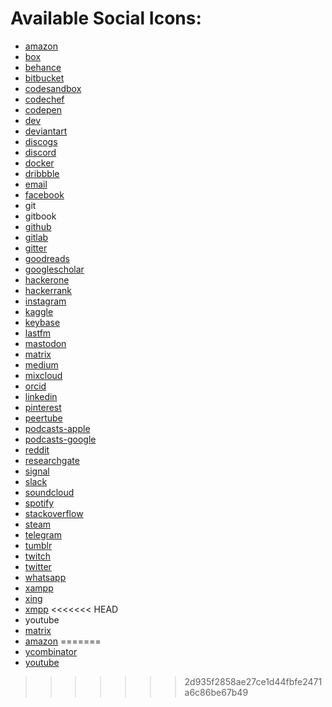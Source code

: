 # Available Social Icons:

- [amazon](https://simpleicons.org/?q=amazon)
- [box](https://simpleicons.org/?q=box)
- [behance](https://simpleicons.org/?q=behance)
- [bitbucket](https://simpleicons.org/?q=bitbucket)
- [codesandbox](https://simpleicons.org/?q=codesandbox)
- [codechef](https://simpleicons.org/?q=codechef)
- [codepen](https://simpleicons.org/?q=codepen)
- [dev](https://simpleicons.org/?q=devto)
- [deviantart](https://simpleicons.org/?q=deviantart)
- [discogs](https://simpleicons.org/?q=discogs)
- [discord](https://simpleicons.org/?q=discord)
- [docker](https://simpleicons.org/?q=docker)
- [dribbble](https://simpleicons.org/?q=dribbble)
- [email](https://feathericons.com/?query=mail)
- [facebook](https://simpleicons.org/?q=facebook)
- git
- gitbook
- [github](https://feathericons.com/?query=github)
- [gitlab](https://feathericons.com/?query=gitlab)
- [gitter](https://simpleicons.org/icons/gitter.svg)
- [goodreads](https://simpleicons.org/?q=goodreads)
- [googlescholar](https://simpleicons.org/?q=googlescholar)
- [hackerone](https://simpleicons.org/?q=hackerone)
- [hackerrank](https://simpleicons.org/?q=hackerrank)
- [instagram](https://feathericons.com/?query=instagram)
- [kaggle](https://simpleicons.org/?q=kaggle)
- [keybase](https://simpleicons.org/?q=keybase)
- [lastfm](https://simpleicons.org/?q=lastfm)
- [mastodon](https://simpleicons.org/?q=mastodon)
- [matrix](https://simpleicons.org/?q=matrix)
- [medium](https://simpleicons.org/?q=medium)
- [mixcloud](https://simpleicons.org/?q=mixcloud)
- [orcid](https://simpleicons.org/?q=orcid)
- [linkedin](https://feathericons.com/?query=linked)
- [pinterest](https://simpleicons.org/?q=pinterest)
- [peertube](https://simpleicons.org/?q=peertube)
- [podcasts-apple](https://simpleicons.org/?q=podcast)
- [podcasts-google](https://simpleicons.org/?q=podcast)
- [reddit](https://simpleicons.org/?q=reddit)
- [researchgate](https://simpleicons.org/?q=researchgate)
- [signal](https://simpleicons.org/?q=signal)
- [slack](https://simpleicons.org/?q=slack)
- [soundcloud](https://simpleicons.org/?q=soundcloud)
- [spotify](https://simpleicons.org/?q=spotify)
- [stackoverflow](https://simpleicons.org/?q=stackoverflow)
- [steam](https://simpleicons.org/?q=Steam)
- [telegram](https://simpleicons.org/?q=telegram)
- [tumblr](https://simpleicons.org/?q=tumblr)
- [twitch](https://simpleicons.org/?q=twitch)
- [twitter](https://simpleicons.org/?q=twitter)
- [whatsapp](https://simpleicons.org/?q=whatsapp)
- [xampp](https://simpleicons.org/?q=xampp)
- [xing](https://simpleicons.org/?q=xing)
- [xmpp](https://simpleicons.org/?q=xmpp)
<<<<<<< HEAD
- youtube
- [matrix](https://simpleicons.org/?q=matrix)
- [amazon](https://simpleicons.org/?q=amazon)
=======
- [ycombinator](https://simpleicons.org/?q=ycombinator)
- [youtube](https://simpleicons.org/?q=youtube)

>>>>>>> 2d935f2858ae27ce1d44fbfe2471a6c86be67b49

